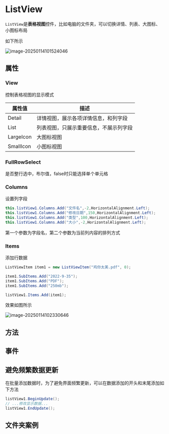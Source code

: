 # ListView

`ListView`是**表格视图**控件，比如电脑的文件夹，可以切换详情、列表、大图标、小图标布局

如下所示

![image-20250114101524046](https://gitee.com/xarzhi/picture/raw/master/img/image-20250114101524046.png)

## 属性

### View

控制表格视图的显示模式

| 属性值    | 描述                                   |
| --------- | -------------------------------------- |
| Detail    | 详情视图，展示各项详情信息，和列字段   |
| List      | 列表视图，只展示重要信息，不展示列字段 |
| LargeIcon | 大图标视图                             |
| SmallIcon | 小图标视图                             |



### FullRowSelect

是否整行选中，布尔值，false时只能选择单个单元格



### Columns

设置列字段

```c# 
this.listView1.Columns.Add("文件名",-2,HorizontalAlignment.Left);
this.listView1.Columns.Add("修改日期",150,HorizontalAlignment.Left);
this.listView1.Columns.Add("类型",100,HorizontalAlignment.Left);
this.listView1.Columns.Add("大小",-2,HorizontalAlignment.Left);
```

第一个参数为字段名，第二个参数为当前列内容的排列方式



### Items

添加行数据

```c#
ListViewItem item1 = new ListViewItem("鸡你太美.pdf", 0);

item1.SubItems.Add("2022-9-35");
item1.SubItems.Add("PDF");
item1.SubItems.Add("250mb");

listView1.Items.Add(item1);
```

效果如图所示

![image-20250114102330646](https://gitee.com/xarzhi/picture/raw/master/img/image-20250114102330646.png)





## 方法

## 事件







## 避免频繁数据更新

在批量添加数据时，为了避免界面频繁更新，可以在数据添加的开头和末尾添加如下方法

```c#
listView1.BeginUpdate();
// ...修改显示数据...
listView1.EndUpdate();
```







## 文件夹案例



